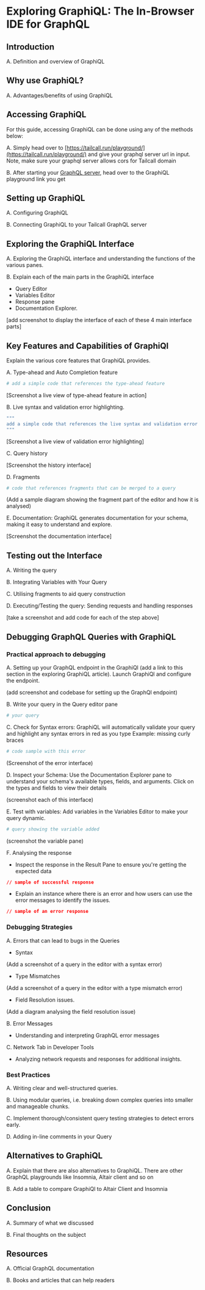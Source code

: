 # Exploring GraphiQL: The In-Browser IDE for GraphQL

## Introduction

A. Definition and overview of GraphiQL

## Why use GraphiQL?

A. Advantages/benefits of using GraphiQL

## Accessing GraphiQL

For this guide, accessing GraphiQL can be done using any of the methods below:

A. Simply head over to [https://tailcall.run/playground/](https://tailcall.run/playground/) and give your graphql server url in input. Note, make sure your graphql server allows cors for Tailcall domain

B. After starting your [GraphQL server](https://tailcall.run/docs/#starting-the-graphql-server), head over to the GraphiQL playground link you get

## Setting up GraphiQL

A. Configuring GraphiQL

B. Connecting GraphiQL to your Tailcall GraphQL server

## Exploring the GraphiQL Interface

A. Exploring the GraphiQL interface and understanding the functions of the various panes.

B. Explain each of the main parts in the GraphiQL interface

- Query Editor
- Variables Editor
- Response pane
- Documentation Explorer.

[add screenshot to display the interface of each of these 4 main interface parts]

## Key Features and Capabilities of GraphiQl

Explain the various core features that GraphiQL provides.

A. Type-ahead and Auto Completion feature

```graphql
# add a simple code that references the type-ahead feature
```

[Screenshot a live view of type-ahead feature in action]

B. Live syntax and validation error highlighting.

```graphql
"""
add a simple code that references the live syntax and validation error
"""
```

[Screenshot a live view of validation error highlighting]

C. Query history

[Screenshot the history interface]

D. Fragments

```graphql
# code that references fragments that can be merged to a query
```

(Add a sample diagram showing the fragment part of the editor and how it is analysed)

E. Documentation: GraphiQL generates documentation for your schema, making it easy to understand and explore.

[Screenshot the documentation interface]

## Testing out the Interface

A. Writing the query

B. Integrating Variables with Your Query

C. Utilising fragments to aid query construction

D. Executing/Testing the query: Sending requests and handling responses

[take a screenshot and add code for each of the step above]

## Debugging GraphQL Queries with GraphiQL

### Practical approach to debugging

A. Setting up your GraphQL endpoint in the GraphiQl (add a link to this section in the exploring GraphiQL article). Launch GraphiQl and configure the endpoint.

(add screenshot and codebase for setting up the GraphQl endpoint)

B. Write your query in the Query editor pane

```graphql
# your query
```

C. Check for Syntax errors: GraphiQL will automatically validate your query and highlight any syntax errors in red as you type
Example: missing curly braces

```graphql
# code sample with this error
```

(Screenshot of the error interface)

D. Inspect your Schema: Use the Documentation Explorer pane to understand your schema's available types, fields, and arguments. Click on the types and fields to view their details

(screenshot each of this interface)

E. Test with variables: Add variables in the Variables Editor to make your query dynamic.

```graphql
# query showing the variable added
```

(screenshot the variable pane)

F. Analysing the response

- Inspect the response in the Result Pane to ensure you're getting the expected data

```json
// sample of successful response
```

- Explain an instance where there is an error and how users can use the error messages to identify the issues.

```json
// sample of an error response
```

### Debugging Strategies

A. Errors that can lead to bugs in the Queries

- Syntax

(Add a screenshot of a query in the editor with a syntax error)

- Type Mismatches

(Add a screenshot of a query in the editor with a type mismatch error)

- Field Resolution issues.

(Add a diagram analysing the field resolution issue)

B. Error Messages

- Understanding and interpreting GraphQL error messages

C. Network Tab in Developer Tools

- Analyzing network requests and responses for additional insights.

### Best Practices

A. Writing clear and well-structured queries.

B. Using modular queries, i.e. breaking down complex queries into smaller and manageable chunks.

C. Implement thorough/consistent query testing strategies to detect errors early.

D. Adding in-line comments in your Query

## Alternatives to GraphiQL

A. Explain that there are also alternatives to GraphiQL. There are other GraphQL playgrounds like Insomnia, Altair client and so on

B. Add a table to compare GraphiQl to Altair Client and Insomnia

## Conclusion

A. Summary of what we discussed

B. Final thoughts on the subject

## Resources

A. Official GraphQL documentation

B. Books and articles that can help readers
